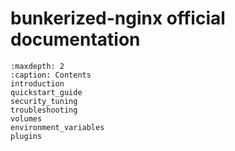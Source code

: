 # bunkerized-nginx official documentation

```{toctree}
:maxdepth: 2
:caption: Contents
introduction
quickstart_guide
security_tuning
troubleshooting
volumes
environment_variables
plugins
```
